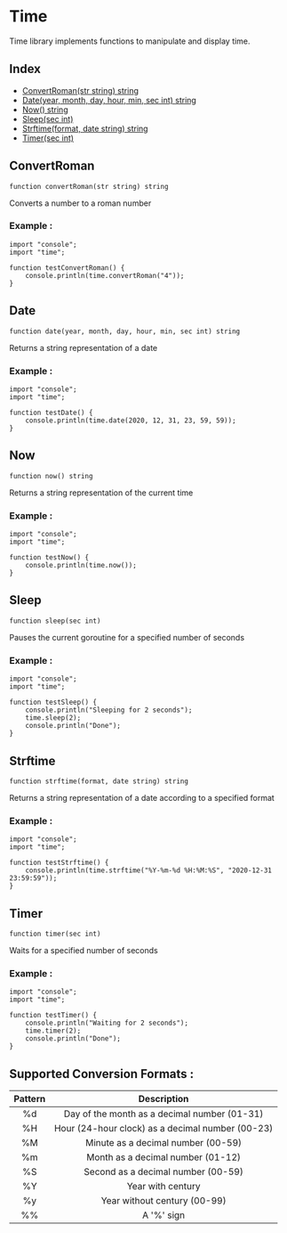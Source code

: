 # Time

Time library implements functions to manipulate and display time.

## Index

- [ConvertRoman(str string) string](#convertroman)
- [Date(year, month, day, hour, min, sec int) string](#date)
- [Now() string](#now)
- [Sleep(sec int)](#sleep)
- [Strftime(format, date string) string](#strftime)
- [Timer(sec int)](#timer)

## ConvertRoman
```
function convertRoman(str string) string
```
Converts a number to a roman number

### Example :
```ecla
import "console";
import "time";

function testConvertRoman() {
    console.println(time.convertRoman("4"));
}
```

## Date
```
function date(year, month, day, hour, min, sec int) string
```
Returns a string representation of a date

### Example :
```ecla
import "console";
import "time";

function testDate() {
    console.println(time.date(2020, 12, 31, 23, 59, 59));
}
```

## Now
```
function now() string
```
Returns a string representation of the current time

### Example :
```ecla
import "console";
import "time";

function testNow() {
    console.println(time.now());
}
```

## Sleep
```
function sleep(sec int)
```
Pauses the current goroutine for a specified number of seconds

### Example :
```ecla
import "console";
import "time";

function testSleep() {
    console.println("Sleeping for 2 seconds");
    time.sleep(2);
    console.println("Done");
}
```

## Strftime
```
function strftime(format, date string) string
```
Returns a string representation of a date according to a specified format

### Example :
```ecla
import "console";
import "time";

function testStrftime() {
    console.println(time.strftime("%Y-%m-%d %H:%M:%S", "2020-12-31 23:59:59"));
}
```

## Timer
```
function timer(sec int)
```
Waits for a specified number of seconds

### Example :
```ecla
import "console";
import "time";

function testTimer() {
    console.println("Waiting for 2 seconds");
    time.timer(2);
    console.println("Done");
}
```

## Supported Conversion Formats :
| Pattern |                   Description                    |
|:-------:|:------------------------------------------------:|
|   %d    |   Day of the month as a decimal number (01-31)   |
|   %H    | Hour (24-hour clock) as a decimal number (00-23) |
|   %M    |        Minute as a decimal number (00-59)        |
|   %m    |        Month as a decimal number (01-12)         |
|   %S    |        Second as a decimal number (00-59)        |
|   %Y    |                Year with century                 |
|   %y    |           Year without century (00-99)           |
|   %%    |                    A '%' sign                    |